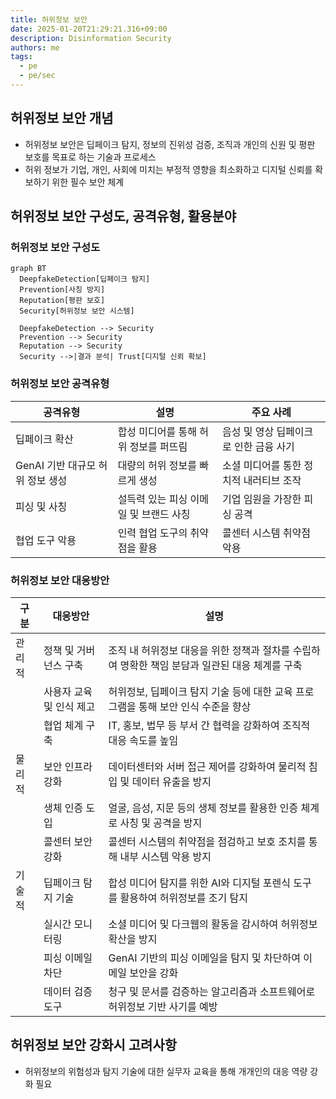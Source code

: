 ```yaml
---
title: 허위정보 보안
date: 2025-01-20T21:29:21.316+09:00
description: Disinformation Security
authors: me
tags:
  - pe
  - pe/sec
---
```


## 허위정보 보안 개념

- 허위정보 보안은 딥페이크 탐지, 정보의 진위성 검증, 조직과 개인의 신원 및 평판 보호를 목표로 하는 기술과 프로세스
- 허위 정보가 기업, 개인, 사회에 미치는 부정적 영향을 최소화하고 디지털 신뢰를 확보하기 위한 필수 보안 체계

## 허위정보 보안 구성도, 공격유형, 활용분야

### 허위정보 보안 구성도

```mermaid
graph BT
  DeepfakeDetection[딥페이크 탐지]
  Prevention[사칭 방지]
  Reputation[평판 보호]
  Security[허위정보 보안 시스템]

  DeepfakeDetection --> Security
  Prevention --> Security
  Reputation --> Security
  Security -->|결과 분석| Trust[디지털 신뢰 확보]
```

### 허위정보 보안 공격유형

| 공격유형 | 설명 | 주요 사례 |
| --- | --- | --- |
| 딥페이크 확산 | 합성 미디어를 통해 허위 정보를 퍼뜨림 | 음성 및 영상 딥페이크로 인한 금융 사기 |
| GenAI 기반 대규모 허위 정보 생성 | 대량의 허위 정보를 빠르게 생성 | 소셜 미디어를 통한 정치적 내러티브 조작 |
| 피싱 및 사칭 | 설득력 있는 피싱 이메일 및 브랜드 사칭 | 기업 임원을 가장한 피싱 공격 |
| 협업 도구 악용 | 인력 협업 도구의 취약점을 활용 | 콜센터 시스템 취약점 악용 |

### 허위정보 보안 대응방안

| 구분 | 대응방안 | 설명 |
| --- | --- | --- |
| 관리적 | 정책 및 거버넌스 구축 | 조직 내 허위정보 대응을 위한 정책과 절차를 수립하여 명확한 책임 분담과 일관된 대응 체계를 구축 |
| | 사용자 교육 및 인식 제고 | 허위정보, 딥페이크 탐지 기술 등에 대한 교육 프로그램을 통해 보안 인식 수준을 향상 |
| | 협업 체계 구축 | IT, 홍보, 법무 등 부서 간 협력을 강화하여 조직적 대응 속도를 높임 |
| 물리적 | 보안 인프라 강화 | 데이터센터와 서버 접근 제어를 강화하여 물리적 침입 및 데이터 유출을 방지 |
| | 생체 인증 도입 | 얼굴, 음성, 지문 등의 생체 정보를 활용한 인증 체계로 사칭 및 공격을 방지 |
| | 콜센터 보안 강화 | 콜센터 시스템의 취약점을 점검하고 보호 조치를 통해 내부 시스템 악용 방지 |
| 기술적 | 딥페이크 탐지 기술 | 합성 미디어 탐지를 위한 AI와 디지털 포렌식 도구를 활용하여 허위정보를 조기 탐지 |
| | 실시간 모니터링 | 소셜 미디어 및 다크웹의 활동을 감시하여 허위정보 확산을 방지 |
| | 피싱 이메일 차단 | GenAI 기반의 피싱 이메일을 탐지 및 차단하여 이메일 보안을 강화 |
| | 데이터 검증 도구 | 청구 및 문서를 검증하는 알고리즘과 소프트웨어로 허위정보 기반 사기를 예방 |

## 허위정보 보안 강화시 고려사항

- 허위정보의 위험성과 탐지 기술에 대한 실무자 교육을 통해 개개인의 대응 역량 강화 필요
